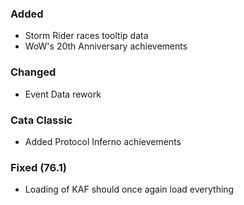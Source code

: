 ### Added
- Storm Rider races tooltip data
- WoW's 20th Anniversary achievements 

### Changed
- Event Data rework

### Cata Classic
- Added Protocol Inferno achievements

### Fixed (76.1)
- Loading of KAF should once again load everything